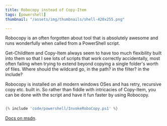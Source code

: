 ```yaml
---
title: Robocopy instead of Copy-Item
tags: [powershell]
thumbnail: "/assets/img/thumbnails/shell-420x255.png"

---
```


Robocopy is an often forgotten about tool that is absolutely awesome and runs wonderfully when called
from a PowerShell script.

Get-ChildItem and Copy-Item always seem to have too much flexibility built into them so that I see lots of
scripts that work correctly accidentally, most often failing when trying to extend beyond copying a single
folder's worth of files. Where should the wildcard go, in the path? in the filter? in the include?

Robocopy is installed on all modern windows OSes and has retry, recursive copy etc. built in. So rather than
fiddle with intricacies of Copy-Item, you can be done with the script and have it fun faster by using Robocopy.

```powershell

{% include 'code/powershell/InvokeRoboCopy.ps1' %}

```
<a href="https://docs.microsoft.com/en-us/windows-server/administration/windows-commands/robocopy">Docs on msdn</a>.
